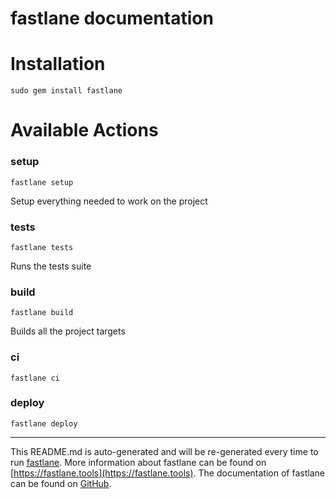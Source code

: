 fastlane documentation
================
# Installation
```
sudo gem install fastlane
```
# Available Actions
### setup
```
fastlane setup
```
Setup everything needed to work on the project
### tests
```
fastlane tests
```
Runs the tests suite
### build
```
fastlane build
```
Builds all the project targets
### ci
```
fastlane ci
```

### deploy
```
fastlane deploy
```


----

This README.md is auto-generated and will be re-generated every time to run [fastlane](https://fastlane.tools).
More information about fastlane can be found on [https://fastlane.tools](https://fastlane.tools).
The documentation of fastlane can be found on [GitHub](https://github.com/fastlane/fastlane/tree/master/fastlane).